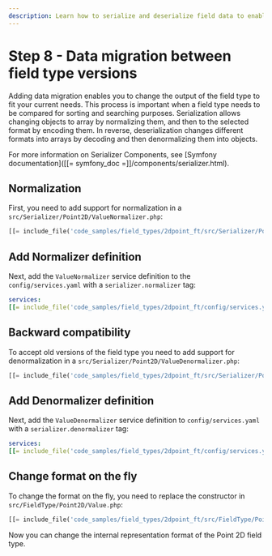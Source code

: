 ```yaml
---
description: Learn how to serialize and deserialize field data to enable sorting or search.
---
```


# Step 8 -  Data migration between field type versions

Adding data migration enables you to change the output of the field type to fit your current needs.
This process is important when a field type needs to be compared for sorting and searching purposes.
Serialization allows changing objects to array by normalizing them, and then to the selected format by encoding them.
In reverse, deserialization changes different formats into arrays by decoding and then denormalizing them into objects.

For more information on Serializer Components, see [Symfony documentation]([[= symfony_doc =]]/components/serializer.html).

## Normalization

First, you need to add support for normalization in a `src/Serializer/Point2D/ValueNormalizer.php`:

```php
[[= include_file('code_samples/field_types/2dpoint_ft/src/Serializer/Point2D/ValueNormalizer.php') =]]
```

##  Add Normalizer definition

Next, add the `ValueNormalizer` service definition to the `config/services.yaml` with a `serializer.normalizer` tag:

```yaml
services:
[[= include_file('code_samples/field_types/2dpoint_ft/config/services.yaml', 39, 42) =]]
```

## Backward compatibility

To accept old versions of the field type you need to add support for denormalization in a `src/Serializer/Point2D/ValueDenormalizer.php`:

```php
[[= include_file('code_samples/field_types/2dpoint_ft/src/Serializer/Point2D/ValueDenormalizer.php') =]]
```

## Add Denormalizer definition

Next, add the `ValueDenormalizer` service definition to `config/services.yaml` with a `serializer.denormalizer` tag:

```yaml
services:
[[= include_file('code_samples/field_types/2dpoint_ft/config/services.yaml', 43, 46) =]]
```

## Change format on the fly

To change the format on the fly, you need to replace the constructor in `src/FieldType/Point2D/Value.php`:

```php
[[= include_file('code_samples/field_types/2dpoint_ft/src/FieldType/Point2D/Value.php', 24, 31) =]]
```

Now you can change the internal representation format of the Point 2D field type.
